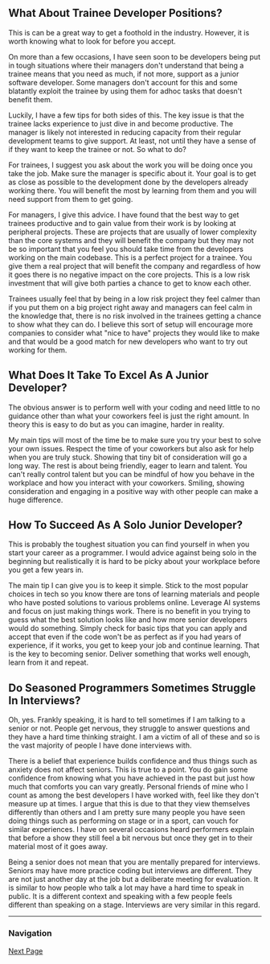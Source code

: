 ## What About Trainee Developer Positions?

This is can be a great way to get a foothold in the industry.
However, it is worth knowing what to look for before you accept.

On more than a few occasions, I have seen soon to be developers
being put in tough situations where their managers don't understand
that being a trainee means that you need as much, if not more, support
as a junior software developer. Some managers don't account for this
and some blatantly exploit the trainee by using them for adhoc tasks
that doesn't benefit them.

Luckily, I have a few tips for both sides of this. The key issue is
that the trainee lacks experience to just dive in and become productive.
The manager is likely not interested in reducing capacity from their
regular development teams to give support. At least, not until they
have a sense of if they want to keep the trainee or not.
So what to do?

For trainees, I suggest you ask about the work you will be doing once
you take the job. Make sure the manager is specific about it.
Your goal is to get as close as possible to the development done by
the developers already working there. You will benefit the most by
learning from them and you will need support from them to get going.

For managers, I give this advice. I have found that the best way to
get trainees productive and to gain value from their work is by looking
at peripheral projects. These are projects that are usually of lower
complexity than the core systems and they will benefit the company
but they may not be so important that you feel you should take time
from the developers working on the main codebase.
This is a perfect project for a trainee. You give them a real project
that will benefit the company and regardless of how it goes there is
no negative impact on the core projects. This is a low risk investment
that will give both parties a chance to get to know each other.

Trainees usually feel that by being in a low risk project they feel
calmer than if you put them on a big project right away and managers
can feel calm in the knowledge that, there is no risk involved in
the trainees getting a chance to show what they can do.
I believe this sort of setup will encourage more companies to consider
what "nice to have" projects they would like to make and that would
be a good match for new developers who want to try out working for
them.

## What Does It Take To Excel As A Junior Developer?

The obvious answer is to perform well with your coding
and need little to no guidance other than what your
coworkers feel is just the right amount. In theory this
is easy to do but as you can imagine, harder in reality.

My main tips will most of the time be to make sure you
try your best to solve your own issues. Respect the time
of your coworkers but also ask for help when you are truly
stuck. Showing that tiny bit of consideration will go a long
way. The rest is about being friendly, eager to learn and talent.
You can't really control talent but you can be mindful of how
you behave in the workplace and how you interact with your coworkers.
Smiling, showing consideration and engaging in a positive way with
other people can make a huge difference.

## How To Succeed As A Solo Junior Developer?

This is probably the toughest situation you can find yourself
in when you start your career as a programmer. I would advice
against being solo in the beginning but realistically it is hard
to be picky about your workplace before you get a few years in.

The main tip I can give you is to keep it simple. Stick to the
most popular choices in tech so you know there are tons of learning
materials and people who have posted solutions to various problems
online. Leverage AI systems and focus on just making things work.
There is no benefit in you trying to guess what the best solution
looks like and how more senior developers would do something.
Simply check for basic tips that you can apply and accept that
even if the code won't be as perfect as if you had years of
experience, if it works, you get to keep your job and continue
learning. That is the key to becoming senior. Deliver something
that works well enough, learn from it and repeat.

## Do Seasoned Programmers Sometimes Struggle In Interviews?

Oh, yes. Frankly speaking, it is hard to tell sometimes if I
am talking to a senior or not. People get nervous, they struggle
to answer questions and they have a hard time thinking straight.
I am a victim of all of these and so is the vast majority of
people I have done interviews with.

There is a belief that experience builds confidence and thus things
such as anxiety does not affect seniors. This is true to a point.
You do gain some confidence from knowing what you have achieved in
the past but just how much that comforts you can vary greatly.
Personal friends of mine who I count as among the best developers
I have worked with, feel like they don't measure up at times.
I argue that this is due to that they view themselves differently
than others and I am pretty sure many people you have seen doing
things such as performing on stage or in a sport, can vouch for
similar experiences. I have on several occasions heard performers
explain that before a show they still feel a bit nervous but once
they get in to their material most of it goes away.

Being a senior does not mean that you are mentally prepared for
interviews. Seniors may have more practice coding but interviews
are different. They are not just another day at the job but a
deliberate meeting for evaluation. It is similar to how people who
talk a lot may have a hard time to speak in public. It is a
different context and speaking with a few people feels different
than speaking on a stage. Interviews are very similar in this regard.

---

### Navigation

[Next Page](page_020.md)
